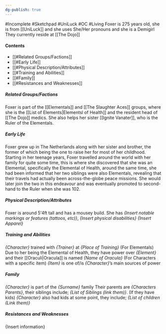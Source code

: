 ```yaml
---
dg-publish: true
---
```

#Incomplete #Sketchpad #UniLuck #OC #Living
Foxer is 275 years old, she is from [[UniLuck]] and she uses She/Her pronouns and she is a Demigirl
They currently reside at [[The Dojo]]
#### Contents
- [[#Related Groups/Factions]]
- [[#Early Life]]
- [[#Physical Description/Attributes]]
- [[#Training and Abilities]]
- [[#Family]]
- [[#Resistances and Weaknesses]]
##### Related Groups/Factions
Foxer is part of the [[Elementals]] and [[The Slaughter Aces]] groups, where she is the [[List of Elements|Elementsl of Health]] and the resident head of [[The Dojo]] medics. She also helps her sister [[Ignite Vanater]], who is the Ruler of the Elementals.
##### Early Life
Foxer grew up in The Netherlands along with her sister and brother, the former of which being the one to raise her for most of her childhood. Starting in her teenage years, Foxer travelled around the world with her family for quite some time, this is where she discovered that she was an Elemental, specifically the Elemental of Health, around the same time, she had been informed that her two siblings were also Elementals, revealing that their travels had actually been across-the-globe peace missions. She would later join the two in this endeavour and was eventually promoted to second-hand to the Ruler when she was 102.
##### Physical Description/Attributes
Foxer is around 5'4ft tall and has a mousey build. She has *{Insert notable markings or features (tattoos, etc)}*, *{Insert physical disabilities}*
*{Insert Apparel}*
##### Training and Abilities
*{Character}* trained with *{Trainer}* at *{Place of Training}*
(For Elementals) Due to her being the Elemental of Health, they have power over *{Element}* and their [[Oraculi|Oracula]] is named *{Name of Oracula}*
(For Characters with a specific item) *{Item}* is one of/is *{Character}*’s main sources of power
##### Family
*{Character}* is part of the *{Surname}* family 
Their parents are *{Characters Parents}*, their siblings include; *{List of Siblings (link them)}*. (If they have kids) *{Character}* also had kids at some point, they include; *{List of children (Link them)}*


##### Resistances and Weaknesses
{Insert information}